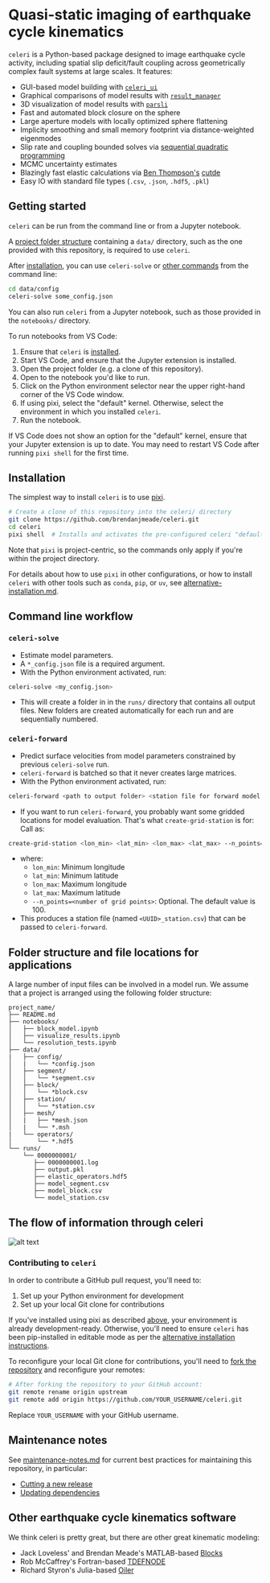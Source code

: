 # Quasi-static imaging of earthquake cycle kinematics

`celeri` is a Python-based package designed to image earthquake cycle activity, including spatial slip deficit/fault coupling across geometrically complex fault systems at large scales. It features:

- GUI-based model building with [`celeri_ui`](https://brendanjmeade.github.io/celeri_ui/)
- Graphical comparisons of model results with [`result_manager`](https://github.com/brendanjmeade/result_manager)
- 3D visualization of model results with [`parsli`](https://github.com/brendanjmeade/parsli)
- Fast and automated block closure on the sphere
- Large aperture models with locally optimized sphere flattening
- Implicity smoothing and small memory footprint via distance-weighted eigenmodes
- Slip rate and coupling bounded solves via [sequential quadratic programming](https://agupubs.onlinelibrary.wiley.com/doi/10.1029/2025EA004229)
- MCMC uncertainty estimates
- Blazingly fast elastic calculations via [Ben Thompson's](https://github.com/tbenthompson) [cutde](https://github.com/tbenthompson/cutde)
- Easy IO with standard file types (`.csv`, `.json`, `.hdf5`, `.pkl`)

## Getting started

`celeri` can be run from the command line or from a Jupyter notebook.

A [project folder structure](#folder-structure-and-file-locations-for-applications) containing a `data/` directory, such as the one provided with this repository, is required to use `celeri`.

After [installation](#installation), you can use `celeri-solve` or [other commands](#command-line-workflow) from the command line:

```bash
cd data/config
celeri-solve some_config.json
```

You can also run `celeri` from a Jupyter notebook, such as those provided in the `notebooks/` directory.

To run notebooks from VS Code:

1. Ensure that `celeri` is [installed](#installation).
2. Start VS Code, and ensure that the Jupyter extension is installed.
3. Open the project folder (e.g. a clone of this repository).
4. Open to the notebook you'd like to run.
5. Click on the Python environment selector near the upper right-hand corner of the VS Code window.
6. If using pixi, select the "default" kernel. Otherwise, select the environment in which you installed `celeri`.
7. Run the notebook.

If VS Code does not show an option for the "default" kernel, ensure that your Jupyter extension is up to date. You may need to restart VS Code after running `pixi shell` for the first time.

## Installation

The simplest way to install `celeri` is to use [pixi](https://pixi.sh/).

```bash
# Create a clone of this repository into the celeri/ directory
git clone https://github.com/brendanjmeade/celeri.git
cd celeri
pixi shell  # Installs and activates the pre-configured celeri "default" environment
```

Note that `pixi` is project-centric, so the commands only apply if you're within the project directory.

For details about how to use `pixi` in other configurations, or how to install `celeri` with other tools such as `conda`, `pip`, or `uv`, see [alternative-installation.md](alternative-installation.md).

## Command line workflow

### `celeri-solve`

- Estimate model parameters.
- A `*_config.json` file is a required argument.
- With the Python environment activated, run:

```bash
celeri-solve <my_config.json>
```

- This will create a folder in in the `runs/` directory that contains all output files.  New folders are created automatically for each run and are sequentially numbered.

### `celeri-forward`

- Predict surface velocities from model parameters constrained by previous `celeri-solve` run.
- `celeri-forward` is batched so that it never creates large matrices.
- With the Python environment activated, run:

```bash
celeri-forward <path to output folder> <station file for forward model predictions>
```

- If you want to run `celeri-forward`, you probably want some gridded locations for model evaluation. That's what `create-grid-station` is for: Call as:

```bash
create-grid-station <lon_min> <lat_min> <lon_max> <lat_max> --n_points=<number of grid points>
```

- where:
  - `lon_min`: Minimum longitude
  - `lat_min`: Minimum latitude
  - `lon_max`: Maximum longitude
  - `lat_max`: Maximum latitude
  - `--n_points=<number of grid points>`: Optional. The default value is 100.
- This produces a station file (named `<UUID>_station.csv`) that can be passed to `celeri-forward`.

## Folder structure and file locations for applications

A large number of input files can be involved in a model run.  We assume that a project is arranged using the following folder structure:

```text
project_name/
├── README.md
├── notebooks/
│   ├── block_model.ipynb
│   ├── visualize_results.ipynb
│   └── resolution_tests.ipynb
├── data/
|   ├── config/
│   |   └── *config.json
│   ├── segment/
│   │   └── *segment.csv
│   ├── block/
│   │   └── *block.csv
│   ├── station/
│   │   └── *station.csv
│   ├── mesh/
│   |   ├── *mesh.json
│   |   └── *.msh
|   └── operators/
│       └── *.hdf5
└── runs/
    └── 0000000001/
       ├── 0000000001.log
       ├── output.pkl
       ├── elastic_operators.hdf5
       ├── model_segment.csv
       ├── model_block.csv
       └── model_station.csv
```

## The flow of information through celeri

![alt text](https://github.com/user-attachments/assets/d9762dce-eb82-4236-87be-d2b76e2516a4)

### Contributing to `celeri`

In order to contribute a GitHub pull request, you'll need to:

1. Set up your Python environment for development
2. Set up your local Git clone for contributions

If you've installed using pixi as described [above](#installation), your environment is already development-ready. Otherwise, you'll need to ensure `celeri` has been pip-installed in editable mode as per the [alternative installation instructions](alternative-installation.md#installing-for-development).

To reconfigure your local Git clone for contributions, you'll need to [fork the repository](https://github.com/brendanjmeade/celeri/fork) and reconfigure your remotes:

```bash
# After forking the repository to your GitHub account:
git remote rename origin upstream
git remote add origin https://github.com/YOUR_USERNAME/celeri.git
```

Replace `YOUR_USERNAME` with your GitHub username.

## Maintenance notes

See [maintenance-notes.md](maintenance-notes.md) for current best practices for maintaining this repository, in particular:

- [Cutting a new release](maintenance-notes.md#cutting-a-new-release)
- [Updating dependencies](maintenance-notes.md#updating-dependencies)

## Other earthquake cycle kinematics software

We think celeri is pretty great, but there are other great kinematic modeling:

- Jack Loveless' and Brendan Meade's MATLAB-based [Blocks](https://github.com/jploveless/Blocks)
- Rob McCaffrey's Fortran-based [TDEFNODE](https://robmccaffrey.github.io/TDEFNODE/TDEFNODE.html)
- Richard Styron's Julia-based [Oiler](https://github.com/cossatot/Oiler)
